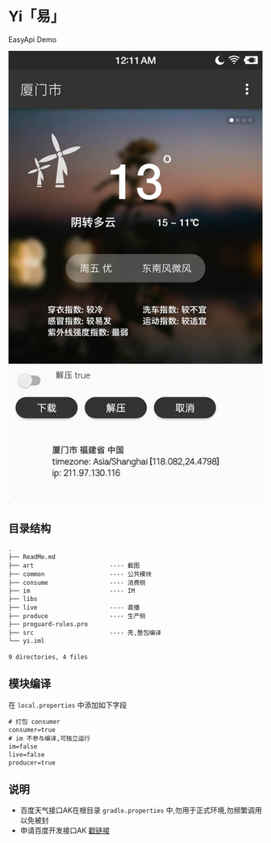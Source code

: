 # Yi「易」

EasyApi Demo

![Yi](art/screenshot.jpg)

## 目录结构

```
.
├── ReadMe.md               
├── art                     ---- 截图 
├── common                  ---- 公共模块
├── consume                 ---- 消费侧
├── im                      ---- IM
├── libs
├── live                    ---- 直播
├── produce                 ---- 生产侧       
├── proguard-rules.pro
├── src                     ---- 壳,整包编译
└── yi.iml

9 directories, 4 files
```

## 模块编译
在 `local.properties` 中添加如下字段

```
# 打包 consumer
consumer=true
# im 不参与编译,可独立运行
im=false
live=false
producer=true
```

## 说明
- 百度天气接口AK在根目录 `gradle.properties` 中,勿用于正式环境,勿频繁调用以免被封
- 申请百度开发接口AK [戳链接](http://lbsyun.baidu.com/apiconsole/key/create)